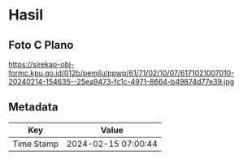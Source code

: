 # Hasil

## Foto C Plano

https://sirekap-obj-formc.kpu.go.id/012b/pemilu/ppwp/61/71/02/10/07/6171021007010-20240214-154635--25ea9473-fc1c-4971-8664-b49874d77e39.jpg


## Metadata

| Key        | Value               |
| ---------- | ------------------- |
| Time Stamp | 2024-02-15 07:00:44 |



